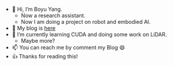 - 👋 Hi, I’m Boyu Yang.
  - Now a research assistant.
  - Now I am doing a project on robot and embodied AI.
- 👀 My blog is [here](https://boyu-cs.github.io)
- 🌱 I’m currently learning CUDA and doing some work on LiDAR.
  - Maybe more?
- 📫 You can reach me by comment my Blog :smile:
- :+1: Thanks for reading this!

<!---
boyu-cs/boyu-cs is a ✨ special ✨ repository because its `README.md` (this file) appears on your GitHub profile.
You can click the Preview link to take a look at your changes.
--->
